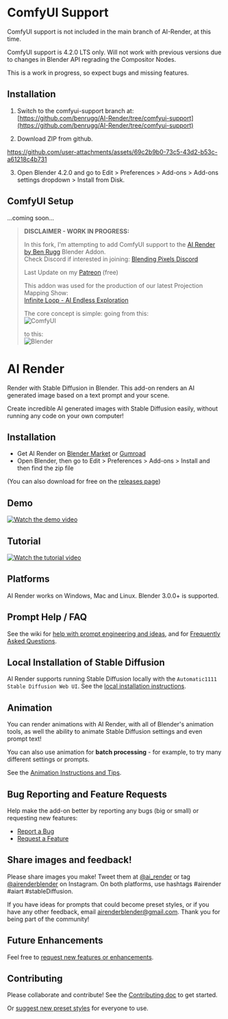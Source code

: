 # ComfyUI Support

ComfyUI support is not included in the main branch of AI-Render, at this time.

ComfyUI support is 4.2.0 LTS only. Will not work with previous versions due to changes in Blender API regrading the Compositor Nodes.

This is a work in progress, so expect bugs and missing features.

## Installation

1. Switch to the comfyui-support branch at:  
 [https://github.com/benrugg/AI-Render/tree/comfyui-support](https://github.com/benrugg/AI-Render/tree/comfyui-support)

2. Download ZIP from github.

https://github.com/user-attachments/assets/69c2b9b0-73c5-43d2-b53c-a61218c4b731

3. Open Blender 4.2.0 and go to Edit > Preferences > Add-ons > Add-ons settings dropdown > Install from Disk.



## ComfyUI Setup

...coming soon...


> **DISCLAIMER - WORK IN PROGRESS:**
> 
> In this fork, I'm attempting to add ComfyUI support to the [AI Render by Ben Rugg](https://github.com/benrugg/AI-Render) Blender Addon.  
> Check Discord if interested in joining:
> [Blending Pixels Discord](https://discord.gg/G3yfB87ScU)
> 
> Last Update on my [Patreon](https://www.patreon.com/RobeSantoro) (free)
>
> This addon was used for the production of our latest Projection Mapping Show:  
> [Infinite Loop - AI Endless Exploration](https://www.blendingpixels.com/projects/medimex-2024)
>
> The core concept is simple: going from this:  
> ![ComfyUI](https://i.imgur.com/xCy2kYj_d.webp?maxwidth=1520&fidelity=grand)  
>
> to this:  
> ![Blender](https://i.imgur.com/Aw1uff0_d.webp?maxwidth=1520&fidelity=grand)
>
> 


# AI Render

Render with Stable Diffusion in Blender. This add-on renders an AI generated image based on a text prompt and your scene.

Create incredible AI generated images with Stable Diffusion easily, without running any code on your own computer!


## Installation

- Get AI Render on [Blender Market](https://blendermarket.com/products/ai-render) or [Gumroad](https://airender.gumroad.com/l/ai-render)
- Open Blender, then go to Edit > Preferences > Add-ons > Install and then find the zip file

(You can also download for free on the [releases page](https://github.com/benrugg/AI-Render/releases))


## Demo

[![Watch the demo video](https://user-images.githubusercontent.com/1221274/195998824-da0b052e-8606-4afb-a842-527539f672c0.jpg)](https://www.youtube.com/watch?v=PXBXix2WzX4)


## Tutorial

[![Watch the tutorial video](https://user-images.githubusercontent.com/1221274/195998784-c4661eee-81d8-4a03-926e-340ef8da6d19.jpg)](https://www.youtube.com/watch?v=tmyln5bwnO8)


## Platforms

AI Render works on Windows, Mac and Linux. Blender 3.0.0+ is supported.


## Prompt Help / FAQ

See the wiki for [help with prompt engineering and ideas](https://github.com/benrugg/AI-Render/wiki/Prompt-Engineering), and for [Frequently Asked Questions](https://github.com/benrugg/AI-Render/wiki/FAQ).


## Local Installation of Stable Diffusion

AI Render supports running Stable Diffusion locally with the `Automatic1111 Stable Diffusion Web UI`. See the [local installation instructions](https://github.com/benrugg/AI-Render/wiki/Local-Installation).


## Animation

You can render animations with AI Render, with all of Blender's animation tools, as well the ability to animate Stable Diffusion settings and even prompt text!

You can also use animation for **batch processing** - for example, to try many different settings or prompts.

See the [Animation Instructions and Tips](https://github.com/benrugg/AI-Render/wiki/Animation).


## Bug Reporting and Feature Requests

Help make the add-on better by reporting any bugs (big or small) or requesting new features:

- [Report a Bug](https://github.com/benrugg/AI-Render/issues/new?assignees=&labels=&template=bug-report.yaml)
- [Request a Feature](https://github.com/benrugg/AI-Render/issues/new?assignees=&labels=&template=feature-request.yaml)


## Share images and feedback!

Please share images you make! Tweet them at [@ai_render](https://twitter.com/AI_render) or tag [@airenderblender](https://www.instagram.com/airenderblender/) on Instagram. On both platforms, use hashtags #airender #aiart #stableDiffusion.

If you have ideas for prompts that could become preset styles, or if you have any other feedback, email airenderblender@gmail.com. Thank you for being part of the community!


## Future Enhancements

Feel free to [request new features or enhancements](https://github.com/benrugg/AI-Render/issues/new?assignees=&labels=&template=feature-request.yaml).


## Contributing

Please collaborate and contribute! See the [Contributing doc](CONTRIBUTING.md) to get started.

Or [suggest new preset styles](https://github.com/benrugg/AI-Render/issues/new?assignees=&labels=&template=preset-style-suggestion.yaml) for everyone to use.
